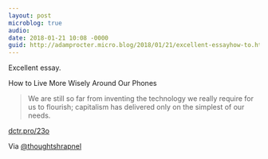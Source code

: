 ```yaml
---
layout: post
microblog: true
audio: 
date: 2018-01-21 10:08 -0000
guid: http://adamprocter.micro.blog/2018/01/21/excellent-essayhow-to.html
---
```

Excellent essay.

How to Live More Wisely Around Our Phones

> We are still so far from inventing the technology we really require for us to flourish; capitalism has delivered only on the simplest of our needs.

[dctr.pro/23o](http://dctr.pro/23o)

Via [@thoughtshrapnel](https://micro.blog/thoughtshrapnel) 
